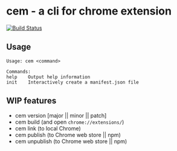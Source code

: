 # cem - a cli for chrome extension

[![Build Status](https://api.travis-ci.org/watilde/cem.svg)](https://travis-ci.org/watilde/cem)

## Usage
```
Usage: cem <command>

Commands:
help    Output help information
init    Interactively create a manifest.json file
```

## WIP features
+ cem version [major || minor || patch]
+ cem build (and open `chrome://extensions/`)
+ cem link (to local Chrome)
+ cem publish (to Chrome web store || npm)
+ cem unpublish (to Chrome web store || npm)
